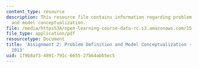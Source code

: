 ```yaml
---
content_type: resource
description: This resource file contains information regarding problem definition
  and model conceptualization.
file: /media/https%3A/open-learning-course-data-rc.s3.amazonaws.com/15-871-introduction-to-system-dynamics-fall-2013/1f9b8af34891791c665527b64abb5ec5_MIT15_871F13_ass2.pdf
file_type: application/pdf
resourcetype: Document
title: 'Assignment 2: Problem Definition and Model Conceptualization - 15.871 Fall
  2013'
uid: 1f9b8af3-4891-791c-6655-27b64abb5ec5
---
```

